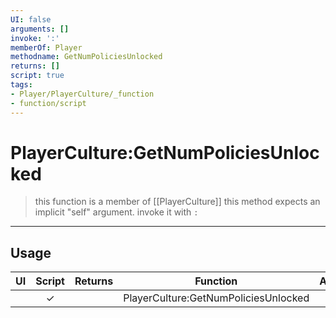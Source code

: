 ```yaml
---
UI: false
arguments: []
invoke: ':'
memberOf: Player
methodname: GetNumPoliciesUnlocked
returns: []
script: true
tags:
- Player/PlayerCulture/_function
- function/script
---
```

# PlayerCulture:GetNumPoliciesUnlocked
> this function is a member of [[PlayerCulture]]
> this method expects an implicit "self" argument. invoke it with `:`
-----
## Usage
|  UI | Script | Returns | Function | Arguments |
|:---:|:------:|-------:|:--------:|:---------|
| |✓||PlayerCulture:GetNumPoliciesUnlocked||
